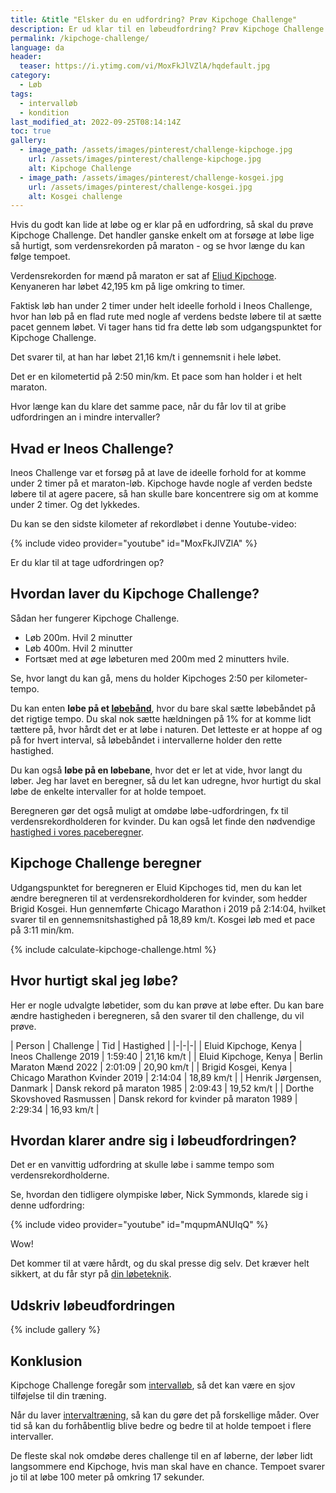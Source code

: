 ```yaml
---
title: &title "Elsker du en udfordring? Prøv Kipchoge Challenge"
description: Er ud klar til en løbeudfordring? Prøv Kipchoge Challenge. Hvor længe kan du følge tempoet for verdensrekordholderen?
permalink: /kipchoge-challenge/
language: da
header:
  teaser: https://i.ytimg.com/vi/MoxFkJlVZlA/hqdefault.jpg
category:
  - Løb
tags:
  - intervalløb
  - kondition
last_modified_at: 2022-09-25T08:14:14Z
toc: true
gallery:
  - image_path: /assets/images/pinterest/challenge-kipchoge.jpg
    url: /assets/images/pinterest/challenge-kipchoge.jpg
    alt: Kipchoge Challenge
  - image_path: /assets/images/pinterest/challenge-kosgei.jpg
    url: /assets/images/pinterest/challenge-kosgei.jpg
    alt: Kosgei challenge
---
```


Hvis du godt kan lide at løbe og er klar på en udfordring, så skal du prøve Kipchoge Challenge. Det handler ganske enkelt om at forsøge at løbe lige så hurtigt, som verdensrekorden på maraton - og se hvor længe du kan følge tempoet.

Verdensrekorden for mænd på maraton er sat af [Eliud Kipchoge](https://www.facebook.com/EliudKipchogeOfficial/). Kenyaneren har løbet 42,195 km på lige omkring to timer.

Faktisk løb han under 2 timer under helt ideelle forhold i Ineos Challenge, hvor han løb på en flad rute med nogle af verdens bedste løbere til at sætte pacet gennem løbet. Vi tager hans tid fra dette løb som udgangspunktet for Kipchoge Challenge.

Det svarer til, at han har løbet 21,16 km/t i gennemsnit i hele løbet. 

Det er en kilometertid på 2:50 min/km. Et pace som han holder i et helt maraton.

Hvor længe kan du klare det samme pace, når du får lov til at gribe udfordringen an i mindre intervaller?

## Hvad er Ineos Challenge?

Ineos Challenge var et forsøg på at lave de ideelle forhold for at komme under 2 timer på et maraton-løb. Kipchoge havde nogle af verden bedste løbere til at agere pacere, så han skulle bare koncentrere sig om at komme under 2 timer. Og det lykkedes.

Du kan se den sidste kilometer af rekordløbet i denne Youtube-video:

{% include video provider="youtube" id="MoxFkJlVZlA" %}

Er du klar til at tage udfordringen op?

## Hvordan laver du Kipchoge Challenge?

Sådan her fungerer Kipchoge Challenge.

- Løb 200m. Hvil 2 minutter
- Løb 400m. Hvil 2 minutter
- Fortsæt med at øge løbeturen med 200m med 2 minutters hvile.

Se, hvor langt du kan gå, mens du holder Kipchoges 2:50 per kilometer-tempo.

Du kan enten **løbe på et [løbebånd](/guide-loebebaand/)**, hvor du bare skal sætte løbebåndet på det rigtige tempo. Du skal nok sætte hældningen på 1% for at komme lidt tættere på, hvor hårdt det er at løbe i naturen. Det letteste er at hoppe af og på for hvert interval, så løbebåndet i intervallerne holder den rette hastighed.

Du kan også **løbe på en løbebane**, hvor det er let at vide, hvor langt du løber. Jeg har lavet en beregner, så du let kan udregne, hvor hurtigt du skal løbe de enkelte intervaller for at holde tempoet.

Beregneren gør det også muligt at omdøbe løbe-udfordringen, fx til verdensrekordholderen for kvinder. Du kan også let finde den nødvendige [hastighed i vores paceberegner](/hastighed/).

## Kipchoge Challenge beregner

Udgangspunktet for beregneren er Eluid Kipchoges tid, men du kan let ændre beregneren til at verdensrekordholderen for kvinder, som hedder Brigid Kosgei. Hun gennemførte Chicago Marathon i 2019 på 2:14:04, hvilket svarer til en gennemsnitshastighed på 18,89 km/t. Kosgei løb med et pace på 3:11 min/km.

{% include calculate-kipchoge-challenge.html %}

## Hvor hurtigt skal jeg løbe?

Her er nogle udvalgte løbetider, som du kan prøve at løbe efter. Du kan bare ændre hastigheden i beregneren, så den svarer til den challenge, du vil prøve.

| Person | Challenge | Tid | Hastighed |
|-|-|-|
| Eluid Kipchoge, Kenya | Ineos Challenge 2019 | 1:59:40 | 21,16 km/t |
| Eluid Kipchoge, Kenya | Berlin Maraton Mænd 2022 | 2:01:09 | 20,90 km/t |
| Brigid Kosgei, Kenya | Chicago Marathon Kvinder 2019 | 2:14:04 | 18,89 km/t |
| Henrik Jørgensen, Danmark | Dansk rekord på maraton 1985 | 2:09:43 | 19,52 km/t |
| Dorthe Skovshoved Rasmussen | Dansk rekord for kvinder på maraton 1989 | 2:29:34 | 16,93 km/t |

## Hvordan klarer andre sig i løbeudfordringen?

Det er en vanvittig udfordring at skulle løbe i samme tempo som verdensrekordholderne.

Se, hvordan den tidligere olympiske løber, Nick Symmonds, klarede sig i denne udfordring:

{% include video provider="youtube" id="mqupmANUIqQ" %}

Wow!

Det kommer til at være hårdt, og du skal presse dig selv. Det kræver helt sikkert, at du får styr på [din løbeteknik](/loebeteknik/).

## Udskriv løbeudfordringen

{% include gallery %}

## Konklusion

Kipchoge Challenge foregår som [intervalløb](/intervallob-intervaltraening/), så det kan være en sjov tilføjelse til din træning.

Når du laver [intervaltræning](/intervaltraening/), så kan du gøre det på forskellige måder. Over tid så kan du forhåbentlig blive bedre og bedre til at holde tempoet i flere intervaller.

De fleste skal nok omdøbe deres challenge til en af løberne, der løber lidt langsommere end Kipchoge, hvis man skal have en chance. Tempoet svarer jo til at løbe 100 meter på omkring 17 sekunder.
